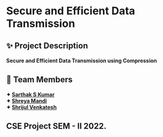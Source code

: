 # Secure and Efficient Data Transmission

## ✨ Project Description
<h4>Secure and Efficient Data Transmission using Compression<br></h4>

## 🤝 Team Members
<h4>✦ <a href = "https://github.com/SarthakSKumar">Sarthak S Kumar</a><br>
    ✦ <a href = "https://github.com/">Shreya Mandi</a><br>
    ✦ <a href = "https://github.com/">Shrijul Venkatesh</a><br></h4>
  
## CSE Project SEM - II 2022.
